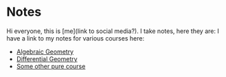 # Notes

Hi everyone, this is [me](link to social media?). I take notes, here they are:
I have a link to my notes for various courses here:
 - [Algebraic Geometry](latex/AG.pdf)
 - [Differential Geometry](example.com)
 - [Some other pure course](example.com)
